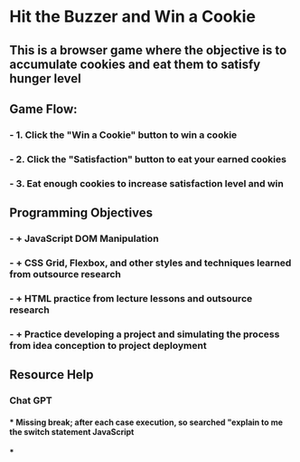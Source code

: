 # Hit the Buzzer and Win a Cookie
## This is a browser game where the objective is to accumulate cookies and eat them to satisfy hunger level
##   Game Flow: 
###  - 1. Click the "Win a Cookie" button to win a cookie
###  - 2. Click the "Satisfaction" button to eat your earned cookies
###  - 3. Eat enough cookies to increase satisfaction level and win
##   Programming Objectives
###  - + JavaScript DOM Manipulation
###  - + CSS Grid, Flexbox, and other styles and techniques learned from outsource research
###  - + HTML practice from lecture lessons and outsource research
###  - + Practice developing a project and simulating the process from idea conception to project deployment
## Resource Help
### Chat GPT
#### * Missing break; after each case execution, so searched "explain to me the switch statement JavaScript
#### *  

